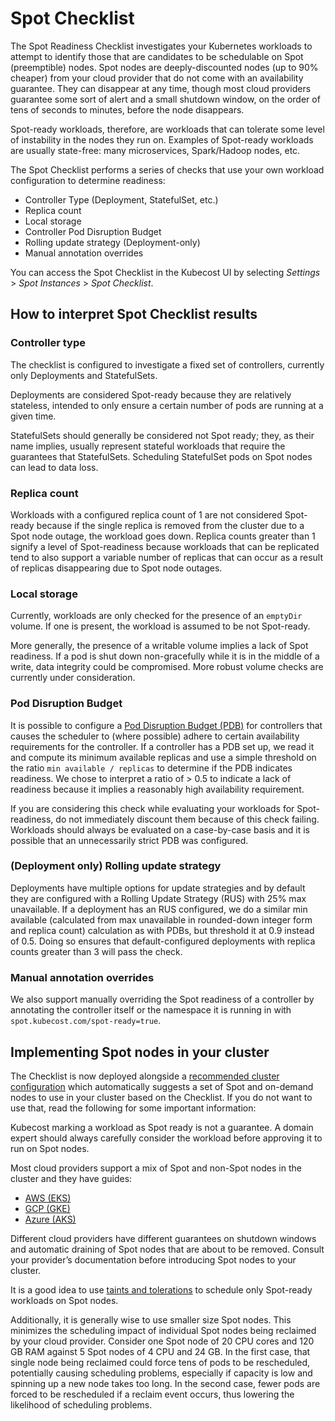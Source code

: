 # Spot Checklist

The Spot Readiness Checklist investigates your Kubernetes workloads to attempt to identify those that are candidates to be schedulable on Spot (preemptible) nodes. Spot nodes are deeply-discounted nodes (up to 90% cheaper) from your cloud provider that do not come with an availability guarantee. They can disappear at any time, though most cloud providers guarantee some sort of alert and a small shutdown window, on the order of tens of seconds to minutes, before the node disappears.

Spot-ready workloads, therefore, are workloads that can tolerate some level of instability in the nodes they run on. Examples of Spot-ready workloads are usually state-free: many microservices, Spark/Hadoop nodes, etc.

The Spot Checklist performs a series of checks that use your own workload configuration to determine readiness:

* Controller Type (Deployment, StatefulSet, etc.)
* Replica count
* Local storage
* Controller Pod Disruption Budget
* Rolling update strategy (Deployment-only)
* Manual annotation overrides

You can access the Spot Checklist in the Kubecost UI by selecting _Settings_ > _Spot Instances_ > _Spot Checklist_.

## How to interpret Spot Checklist results

### Controller type

The checklist is configured to investigate a fixed set of controllers, currently only Deployments and StatefulSets.

Deployments are considered Spot-ready because they are relatively stateless, intended to only ensure a certain number of pods are running at a given time.

StatefulSets should generally be considered not Spot ready; they, as their name implies, usually represent stateful workloads that require the guarantees that StatefulSets. Scheduling StatefulSet pods on Spot nodes can lead to data loss.

### Replica count

Workloads with a configured replica count of 1 are not considered Spot-ready because if the single replica is removed from the cluster due to a Spot node outage, the workload goes down. Replica counts greater than 1 signify a level of Spot-readiness because workloads that can be replicated tend to also support a variable number of replicas that can occur as a result of replicas disappearing due to Spot node outages.

### Local storage

Currently, workloads are only checked for the presence of an `emptyDir` volume. If one is present, the workload is assumed to be not Spot-ready.

More generally, the presence of a writable volume implies a lack of Spot readiness. If a pod is shut down non-gracefully while it is in the middle of a write, data integrity could be compromised. More robust volume checks are currently under consideration.

### Pod Disruption Budget

It is possible to configure a [Pod Disruption Budget (PDB)](https://kubernetes.io/docs/tasks/run-application/configure-pdb/) for controllers that causes the scheduler to (where possible) adhere to certain availability requirements for the controller. If a controller has a PDB set up, we read it and compute its minimum available replicas and use a simple threshold on the ratio `min available / replicas` to determine if the PDB indicates readiness. We chose to interpret a ratio of > 0.5 to indicate a lack of readiness because it implies a reasonably high availability requirement.

If you are considering this check while evaluating your workloads for Spot-readiness, do not immediately discount them because of this check failing. Workloads should always be evaluated on a case-by-case basis and it is possible that an unnecessarily strict PDB was configured.

### (Deployment only) Rolling update strategy

Deployments have multiple options for update strategies and by default they are configured with a Rolling Update Strategy (RUS) with 25% max unavailable. If a deployment has an RUS configured, we do a similar min available (calculated from max unavailable in rounded-down integer form and replica count) calculation as with PDBs, but threshold it at 0.9 instead of 0.5. Doing so ensures that default-configured deployments with replica counts greater than 3 will pass the check.

### Manual annotation overrides

We also support manually overriding the Spot readiness of a controller by annotating the controller itself or the namespace it is running in with `spot.kubecost.com/spot-ready=true`.

## Implementing Spot nodes in your cluster

The Checklist is now deployed alongside a [recommended cluster configuration](broken-reference) which automatically suggests a set of Spot and on-demand nodes to use in your cluster based on the Checklist. If you do not want to use that, read the following for some important information:

Kubecost marking a workload as Spot ready is not a guarantee. A domain expert should always carefully consider the workload before approving it to run on Spot nodes.

Most cloud providers support a mix of Spot and non-Spot nodes in the cluster and they have guides:

* [AWS (EKS)](https://docs.aws.amazon.com/eks/latest/userguide/managed-node-groups.html#managed-node-group-capacity-types)
* [GCP (GKE)](https://cloud.google.com/kubernetes-engine/docs/how-to/preemptible-vms)
* [Azure (AKS)](https://docs.microsoft.com/en-us/azure/aks/spot-node-pool)

Different cloud providers have different guarantees on shutdown windows and automatic draining of Spot nodes that are about to be removed. Consult your provider’s documentation before introducing Spot nodes to your cluster.

It is a good idea to use [taints and tolerations](https://kubernetes.io/docs/concepts/scheduling-eviction/taint-and-toleration/) to schedule only Spot-ready workloads on Spot nodes.

Additionally, it is generally wise to use smaller size Spot nodes. This minimizes the scheduling impact of individual Spot nodes being reclaimed by your cloud provider. Consider one Spot node of 20 CPU cores and 120 GB RAM against 5 Spot nodes of 4 CPU and 24 GB. In the first case, that single node being reclaimed could force tens of pods to be rescheduled, potentially causing scheduling problems, especially if capacity is low and spinning up a new node takes too long. In the second case, fewer pods are forced to be rescheduled if a reclaim event occurs, thus lowering the likelihood of scheduling problems.
